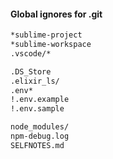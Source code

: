 #### Global ignores for .git

```bash
*sublime-project
*sublime-workspace
.vscode/*

.DS_Store
.elixir_ls/
.env*
!.env.example
!.env.sample

node_modules/
npm-debug.log
SELFNOTES.md
```
